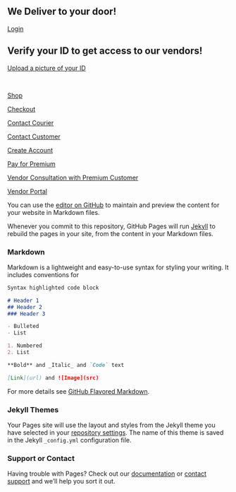 ## We Deliver to your door!

[Login](login.html)

## Verify your ID to get access to our vendors!

[Upload a picture of your ID](id_upload.html)

<br>

[Shop](shop_for_weed.html)

[Checkout](checkout.html)

[Contact Courier](contact_courier.html)

[Contact Customer](contact_customer.html)

[Create Account](create_account.html)

[Pay for Premium](pay_for_premium.html)

[Vendor Consultation with Premium Customer](vendor_consultation.html)

[Vendor Portal](vendor_portal_html)

You can use the [editor on GitHub](https://github.com/sbarnett1996/WeeDeliver/edit/gh-pages/index.md) to maintain and preview the content for your website in Markdown files.

Whenever you commit to this repository, GitHub Pages will run [Jekyll](https://jekyllrb.com/) to rebuild the pages in your site, from the content in your Markdown files.

### Markdown

Markdown is a lightweight and easy-to-use syntax for styling your writing. It includes conventions for

```markdown
Syntax highlighted code block

# Header 1
## Header 2
### Header 3

- Bulleted
- List

1. Numbered
2. List

**Bold** and _Italic_ and `Code` text

[Link](url) and ![Image](src)
```

For more details see [GitHub Flavored Markdown](https://guides.github.com/features/mastering-markdown/).

### Jekyll Themes

Your Pages site will use the layout and styles from the Jekyll theme you have selected in your [repository settings](https://github.com/sbarnett1996/WeeDeliver/settings). The name of this theme is saved in the Jekyll `_config.yml` configuration file.

### Support or Contact

Having trouble with Pages? Check out our [documentation](https://docs.github.com/categories/github-pages-basics/) or [contact support](https://support.github.com/contact) and we’ll help you sort it out.
